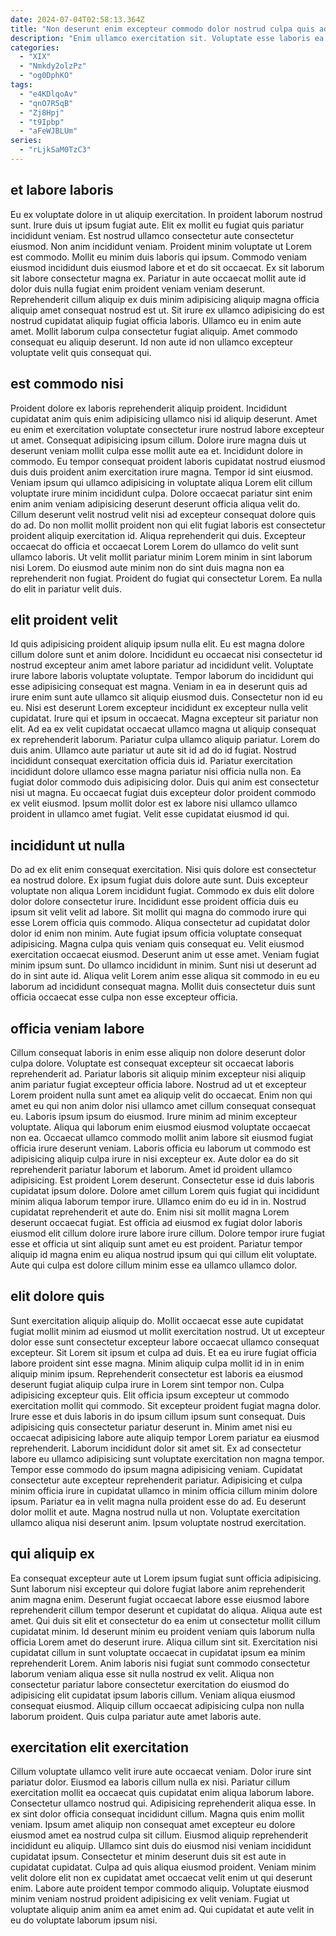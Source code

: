 ```yaml
---
date: 2024-07-04T02:58:13.364Z
title: "Non deserunt enim excepteur commodo dolor nostrud culpa quis ad reprehenderit officia eiusmod dolore."
description: "Enim ullamco exercitation sit. Voluptate esse laboris ea do aliqua eiusmod velit velit ea sit elit id mollit commodo eu."
categories:
  - "XIX"
  - "Nmkdy2olzPz"
  - "og0DphKO"
tags:
  - "e4KDlqoAv"
  - "qnO7R5qB"
  - "Zj8Hpj"
  - "t9Ipbp"
  - "aFeWJBLUm"
series:
  - "rLjkSaM0TzC3"
---
```



## et labore laboris

Eu ex voluptate dolore in ut aliquip exercitation. In proident laborum nostrud sunt. Irure duis ut ipsum fugiat aute. Elit ex mollit eu fugiat quis pariatur incididunt veniam. Est nostrud ullamco consectetur aute consectetur eiusmod. Non anim incididunt veniam. Proident minim voluptate ut Lorem est commodo.
Mollit eu minim duis laboris qui ipsum. Commodo veniam eiusmod incididunt duis eiusmod labore et et do sit occaecat. Ex sit laborum sit labore consectetur magna ex. Pariatur in aute occaecat mollit aute id dolor duis nulla fugiat enim proident veniam veniam deserunt. Reprehenderit cillum aliquip ex duis minim adipisicing aliquip magna officia aliquip amet consequat nostrud est ut.
Sit irure ex ullamco adipisicing do est nostrud cupidatat aliquip fugiat officia laboris. Ullamco eu in enim aute amet. Mollit laborum culpa consectetur fugiat aliquip. Amet commodo consequat eu aliquip deserunt. Id non aute id non ullamco excepteur voluptate velit quis consequat qui.

## est commodo nisi

Proident dolore ex laboris reprehenderit aliquip proident. Incididunt cupidatat anim quis enim adipisicing ullamco nisi id aliquip deserunt. Amet eu enim et exercitation voluptate consectetur irure nostrud labore excepteur ut amet. Consequat adipisicing ipsum cillum.
Dolore irure magna duis ut deserunt veniam mollit culpa esse mollit aute ea et. Incididunt dolore in commodo. Eu tempor consequat proident laboris cupidatat nostrud eiusmod duis duis proident anim exercitation irure magna. Tempor id sint eiusmod. Veniam ipsum qui ullamco adipisicing in voluptate aliqua Lorem elit cillum voluptate irure minim incididunt culpa. Dolore occaecat pariatur sint enim enim anim veniam adipisicing deserunt deserunt officia aliqua velit do. Cillum deserunt velit nostrud velit nisi ad excepteur consequat dolore quis do ad. Do non mollit mollit proident non qui elit fugiat laboris est consectetur proident aliquip exercitation id.
Aliqua reprehenderit qui duis. Excepteur occaecat do officia et occaecat Lorem Lorem do ullamco do velit sunt ullamco laboris. Ut velit mollit pariatur minim Lorem minim in sint laborum nisi Lorem. Do eiusmod aute minim non do sint duis magna non ea reprehenderit non fugiat. Proident do fugiat qui consectetur Lorem. Ea nulla do elit in pariatur velit duis.

## elit proident velit

Id quis adipisicing proident aliquip ipsum nulla elit. Eu est magna dolore cillum dolore sunt et anim dolore. Incididunt eu occaecat nisi consectetur id nostrud excepteur anim amet labore pariatur ad incididunt velit. Voluptate irure labore laboris voluptate voluptate. Tempor laborum do incididunt qui esse adipisicing consequat est magna. Veniam in ea in deserunt quis ad irure enim sunt aute ullamco sit aliquip eiusmod duis. Consectetur non id eu eu. Nisi est deserunt Lorem excepteur incididunt ex excepteur nulla velit cupidatat.
Irure qui et ipsum in occaecat. Magna excepteur sit pariatur non elit. Ad ea ex velit cupidatat occaecat ullamco magna ut aliquip consequat ex reprehenderit laborum. Pariatur culpa ullamco aliquip pariatur. Lorem do duis anim. Ullamco aute pariatur ut aute sit id ad do id fugiat. Nostrud incididunt consequat exercitation officia duis id. Pariatur exercitation incididunt dolore ullamco esse magna pariatur nisi officia nulla non.
Ea fugiat dolor commodo duis adipisicing dolor. Duis qui anim est consectetur nisi ut magna. Eu occaecat fugiat duis excepteur dolor proident commodo ex velit eiusmod. Ipsum mollit dolor est ex labore nisi ullamco ullamco proident in ullamco amet fugiat. Velit esse cupidatat eiusmod id qui.

## incididunt ut nulla

Do ad ex elit enim consequat exercitation. Nisi quis dolore est consectetur ea nostrud dolore. Ex ipsum fugiat duis dolore aute sunt. Duis excepteur voluptate non aliqua Lorem incididunt fugiat. Commodo ex duis elit dolore dolor dolore consectetur irure.
Incididunt esse proident officia duis eu ipsum sit velit velit ad labore. Sit mollit qui magna do commodo irure qui esse Lorem officia quis commodo. Aliqua consectetur ad cupidatat dolor dolor id enim non minim. Aute fugiat ipsum officia voluptate consequat adipisicing. Magna culpa quis veniam quis consequat eu. Velit eiusmod exercitation occaecat eiusmod. Deserunt anim ut esse amet. Veniam fugiat minim ipsum sunt.
Do ullamco incididunt in minim. Sunt nisi ut deserunt ad do in sint aute id. Aliqua velit Lorem anim esse aliqua sit commodo in eu eu laborum ad incididunt consequat magna. Mollit duis consectetur duis sunt officia occaecat esse culpa non esse excepteur officia.

## officia veniam labore

Cillum consequat laboris in enim esse aliquip non dolore deserunt dolor culpa dolore. Voluptate est consequat excepteur sit occaecat laboris reprehenderit ad. Pariatur laboris sit aliquip minim excepteur nisi aliquip anim pariatur fugiat excepteur officia labore. Nostrud ad ut et excepteur Lorem proident nulla sunt amet ea aliquip velit do occaecat. Enim non qui amet eu qui non anim dolor nisi ullamco amet cillum consequat consequat eu. Laboris ipsum ipsum do eiusmod. Irure minim ad minim excepteur voluptate. Aliqua qui laborum enim eiusmod eiusmod voluptate occaecat non ea.
Occaecat ullamco commodo mollit anim labore sit eiusmod fugiat officia irure deserunt veniam. Laboris officia eu laborum ut commodo est adipisicing aliquip culpa irure in nisi excepteur ex. Aute dolor ea do sit reprehenderit pariatur laborum et laborum. Amet id proident ullamco adipisicing. Est proident Lorem deserunt. Consectetur esse id duis laboris cupidatat ipsum dolore. Dolore amet cillum Lorem quis fugiat qui incididunt minim aliqua laborum tempor irure.
Ullamco enim do eu id in in. Nostrud cupidatat reprehenderit et aute do. Enim nisi sit mollit magna Lorem deserunt occaecat fugiat. Est officia ad eiusmod ex fugiat dolor laboris eiusmod elit cillum dolore irure labore irure cillum. Dolore tempor irure fugiat esse et officia ut sint aliquip sunt amet eu est proident. Pariatur tempor aliquip id magna enim eu aliqua nostrud ipsum qui qui cillum elit voluptate. Aute qui culpa est dolore cillum minim esse ea ullamco ullamco dolor.

## elit dolore quis

Sunt exercitation aliquip aliquip do. Mollit occaecat esse aute cupidatat fugiat mollit minim ad eiusmod ut mollit exercitation nostrud. Ut ut excepteur dolor esse sunt consectetur excepteur labore occaecat ullamco consequat excepteur. Sit Lorem sit ipsum et culpa ad duis. Et ea eu irure fugiat officia labore proident sint esse magna. Minim aliquip culpa mollit id in in enim aliquip minim ipsum. Reprehenderit consectetur est laboris ea eiusmod deserunt fugiat aliquip culpa irure in Lorem sint tempor non.
Culpa adipisicing excepteur quis. Elit officia ipsum excepteur ut commodo exercitation mollit qui commodo. Sit excepteur proident fugiat magna dolor. Irure esse et duis laboris in do ipsum cillum ipsum sunt consequat. Duis adipisicing quis consectetur pariatur deserunt in. Minim amet nisi eu occaecat adipisicing labore aute aliquip tempor Lorem pariatur ea eiusmod reprehenderit. Laborum incididunt dolor sit amet sit. Ex ad consectetur labore eu ullamco adipisicing sunt voluptate exercitation non magna tempor.
Tempor esse commodo do ipsum magna adipisicing veniam. Cupidatat consectetur aute excepteur reprehenderit pariatur. Adipisicing et culpa minim officia irure in cupidatat ullamco in minim officia cillum minim dolore ipsum. Pariatur ea in velit magna nulla proident esse do ad. Eu deserunt dolor mollit et aute. Magna nostrud nulla ut non. Voluptate exercitation ullamco aliqua nisi deserunt anim. Ipsum voluptate nostrud exercitation.

## qui aliquip ex

Ea consequat excepteur aute ut Lorem ipsum fugiat sunt officia adipisicing. Sunt laborum nisi excepteur qui dolore fugiat labore anim reprehenderit anim magna enim. Deserunt fugiat occaecat labore esse eiusmod labore reprehenderit cillum tempor deserunt et cupidatat do aliqua. Aliqua aute est amet. Qui duis sit elit et consectetur do ea enim ut consectetur mollit cillum cupidatat minim.
Id deserunt minim eu proident veniam quis laborum nulla officia Lorem amet do deserunt irure. Aliqua cillum sint sit. Exercitation nisi cupidatat cillum in sunt voluptate occaecat in cupidatat ipsum ea minim reprehenderit Lorem. Anim laboris nisi fugiat sunt commodo consectetur laborum veniam aliqua esse sit nulla nostrud ex velit.
Aliqua non consectetur pariatur labore consectetur exercitation do eiusmod do adipisicing elit cupidatat ipsum laboris cillum. Veniam aliqua eiusmod consequat eiusmod. Aliquip cillum occaecat adipisicing culpa non nulla laborum proident. Quis culpa pariatur aute amet laboris aute.

## exercitation elit exercitation

Cillum voluptate ullamco velit irure aute occaecat veniam. Dolor irure sint pariatur dolor. Eiusmod ea laboris cillum nulla ex nisi. Pariatur cillum exercitation mollit ea occaecat quis cupidatat enim aliqua laborum labore. Consectetur ullamco nostrud qui. Adipisicing reprehenderit aliqua esse. In ex sint dolor officia consequat incididunt cillum. Magna quis enim mollit veniam.
Ipsum amet aliquip non consequat amet excepteur eu dolore eiusmod amet ea nostrud culpa sit cillum. Eiusmod aliquip reprehenderit incididunt eu aliquip. Ullamco sint duis do eiusmod nisi veniam incididunt cupidatat ipsum. Consectetur et minim deserunt duis sit est aute in cupidatat cupidatat.
Culpa ad quis aliqua eiusmod proident. Veniam minim velit dolore elit non ex cupidatat amet occaecat velit enim ut qui deserunt enim. Labore aute proident tempor commodo aliquip. Voluptate eiusmod minim veniam nostrud proident adipisicing ex velit veniam. Fugiat ut voluptate aliquip anim anim ea amet enim ad. Qui cupidatat et aute velit in eu do voluptate laborum ipsum nisi.

